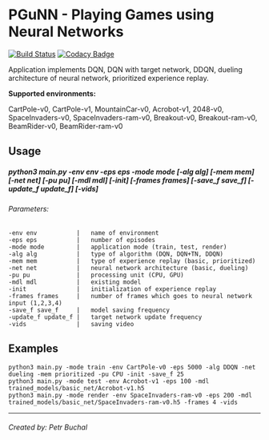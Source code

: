 # PGuNN - Playing Games using Neural Networks
[![Build Status](https://travis-ci.org/LachubCz/PGuNN.svg?branch=master)](https://travis-ci.org/LachubCz/PGuNN) [![Codacy Badge](https://api.codacy.com/project/badge/Grade/a7a8e07cf66f47f7abeef7efcdea9cb7)](https://app.codacy.com/app/LachubCz/PlayingGamesUsingNeuralNetworks?utm_source=github.com&utm_medium=referral&utm_content=LachubCz/PlayingGamesUsingNeuralNetworks&utm_campaign=badger)

Application implements DQN, DQN with target network, DDQN, dueling architecture of neural network, prioritized experience replay.

**Supported environments:**

CartPole-v0, CartPole-v1, MountainCar-v0, Acrobot-v1, 2048-v0, SpaceInvaders-v0, SpaceInvaders-ram-v0, Breakout-v0, Breakout-ram-v0, BeamRider-v0, BeamRider-ram-v0

Usage
-----
##### python3 main.py -env env -eps eps -mode mode [-alg alg] [-mem mem] [-net net] [-pu pu] [-mdl mdl] [-init] [-frames frames] [-save_f save_f] [-update_f update_f] [-vids]
###### Parameters:

    -env env           |   name of environment
    -eps eps           |   number of episodes
    -mode mode         |   application mode (train, test, render)
    -alg alg           |   type of algorithm (DQN, DQN+TN, DDQN)
    -mem mem           |   type of experience replay (basic, prioritized)
    -net net           |   neural network architecture (basic, dueling)
    -pu pu             |   processing unit (CPU, GPU)
    -mdl mdl           |   existing model
    -init              |   initialization of experience replay
    -frames frames     |   number of frames which goes to neural network input (1,2,3,4)
    -save_f save_f     |   model saving frequency
    -update_f update_f |   target network update frequency
    -vids              |   saving video

Examples
-----------------
    python3 main.py -mode train -env CartPole-v0 -eps 5000 -alg DDQN -net dueling -mem prioritized -pu CPU -init -save_f 25
    python3 main.py -mode test -env Acrobot-v1 -eps 100 -mdl trained_models/basic_net/Acrobot-v1.h5
    python3 main.py -mode render -env SpaceInvaders-ram-v0 -eps 200 -mdl trained_models/basic_net/SpaceInvaders-ram-v0.h5 -frames 4 -vids

****
###### Created by: Petr Buchal
